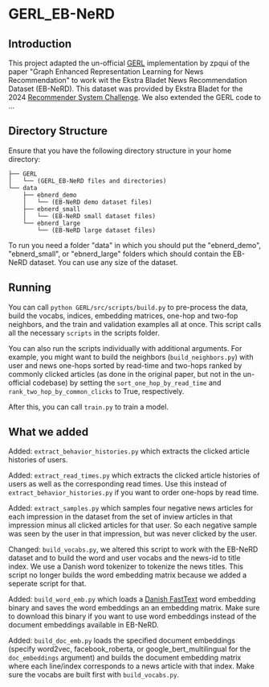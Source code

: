 # GERL_EB-NeRD

## Introduction
This project adapted the un-official [GERL](https://github.com/zpqiu/GERL/tree/main) implementation by zpqui of the paper "Graph Enhanced Representation Learning for News Recommendation" to work wit the Ekstra Bladet News Recommendation Dataset (EB-NeRD). 
This dataset was provided by Ekstra Bladet for the 2024 [Recommender System Challenge](https://recsys.eb.dk/#about). We also extended the GERL code to ...

## Directory Structure
Ensure that you have the following directory structure in your home directory:

```
├── GERL
│   └── (GERL_EB-NeRD files and directories)
└── data
    ├── ebnerd_demo
    │   └── (EB-NeRD demo dataset files)
    ├── ebnerd_small
    │   └── (EB-NeRD small dataset files)
    └── ebnerd_large
        └── (EB-NeRD large dataset files)
```

To run you need a folder "data" in which you should put the "ebnerd_demo", "ebnerd_small", or "ebnerd_large" folders which should contain the EB-NeRD dataset. You can use any size of the dataset. 

## Running

You can call `python GERL/src/scripts/build.py` to pre-process the data, build the vocabs, indices, embedding matrices, one-hop and two-fop neighbors, and the train and validation examples all at once. This script calls all the necessary `scripts` in the scripts folder.

You can also run the scripts individually with additional arguments. For example, you might want to build the neighbors (`build_neighbors.py`) with user and news one-hops sorted by read-time and two-hops ranked by commonly clicked articles (as done in the original paper, but not in the un-official codebase) by setting the `sort_one_hop_by_read_time` and `rank_two_hop_by_common_clicks` to True, respectively.

After this, you can call `train.py` to train a model.

## What we added

Added: `extract_behavior_histories.py` which extracts the clicked article histories of users.

Added: `extract_read_times.py` which extracts the clicked article histories of users as well as the corresponding read times. Use this instead of `extract_behavior_histories.py` if you want to order one-hops by read time. 

Added: `extract_samples.py` which samples four negative news articles for each impression in the dataset from the set of inview articles in that impression minus all clicked articles for that user. So each negative sample was seen by the user in that impression, but was never clicked by the user.

Changed: `build_vocabs.py`, we altered this script to work with the EB-NeRD dataset and to build the word and user vocabs and the news-id to title index. We use a Danish word tokenizer to tokenize the news titles. This script no longer builds the word embedding matrix because we added a seperate script for that.

Added: `build_word_emb.py` which loads a [Danish FastText](https://fasttext.cc/docs/en/crawl-vectors.html) word embedding binary and saves the word embeddings an an embedding matrix. Make sure to download this binary if you want to use word embeddings instead of the document embeddings available in EB-NeRD.

Added: `build_doc_emb.py` loads the specified document embeddings (specify word2vec, facebook_roberta, or google_bert_multilingual for the `doc_embeddings` argument) and builds the document embedding matrix where each line/index corresponds to a news article with that index. Make sure the vocabs are built first with `build_vocabs.py`.




